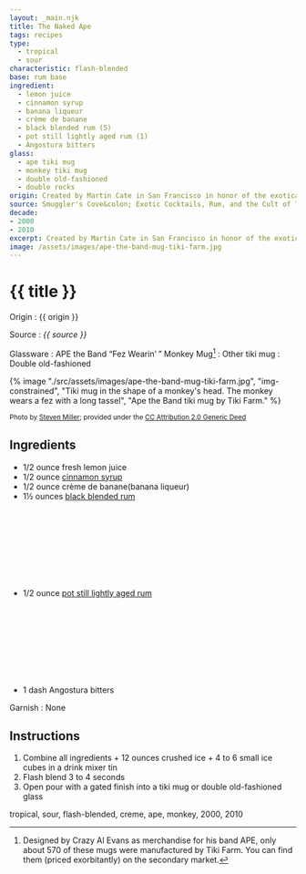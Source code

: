 ```yaml
---
layout: _main.njk
title: The Naked Ape
tags: recipes
type:
  - tropical
  - sour
characteristic: flash-blended
base: rum base
ingredient:
  - lemon juice
  - cinnamon syrup
  - banana liqueur
  - crème de banane
  - black blended rum (5)
  - pot still lightly aged rum (1)
  - Angostura bitters
glass:
  - ape tiki mug
  - monkey tiki mug
  - double old-fashioned
  - double rocks
origin: Created by Martin Cate in San Francisco in honor of the exotica band APE on the occasion of their concert appearance at Smuggler's Cove.
source: Smuggler's Cove&colon; Exotic Cocktails, Rum, and the Cult of Tiki
decade:
- 2000
- 2010
excerpt: Created by Martin Cate in San Francisco in honor of the exotica band APE on the occasion of their concert appearance at Smuggler's Cove.
image: /assets/images/ape-the-band-mug-tiki-farm.jpg
---
```

<!-- markdownlint-disable MD025 -->
# {{ title }}
<!-- markdownlint-enable MD025 -->

Origin
  : {{ origin }}

Source
  : <cite><span data-pagefind-filter="Source">{{ source }}</span></cite>

Glassware
  : <span data-pagefind-filter="Glassware">APE the Band “Fez Wearin'&thinsp;” Monkey Mug</span>[^1]
  : Other tiki mug
  : <span data-pagefind-filter="Glassware">Double old-fashioned</span>

[^1]: Designed by Crazy Al Evans as merchandise for his band APE, only about 570 of these mugs were manufactured by Tiki Farm. You can find them (priced exorbitantly) on the secondary market.

<tiki-dialog-img>

<stack-l>
  {% image "./src/assets/images/ape-the-band-mug-tiki-farm.jpg", "img-constrained", "Tiki mug in the shape of a monkey's head. The monkey wears a fez with a long tassel", "Ape the Band tiki mug by Tiki Farm." %}

  <small>Photo by <a href="https://www.flickr.com/photos/aloha75/9539250518/in/photostream/" target="_blank" rel="external noopener">Steven Miller</a>; provided under the <a href="https://creativecommons.org/licenses/by/2.0/" target="_blank" rel="external noopener"><abbr title="Creative Commons">CC</abbr> Attribution 2.0 Generic Deed</a></small>
</stack-l>

</tiki-dialog-img>

## Ingredients

* 1/2 ounce fresh lemon juice
* 1/2 ounce [cinnamon syrup](/mixes/cinnamon-syrup)
* 1/2 ounce crème de banane(<span data-pagefind-filter="Ingredient">banana liqueur</span>)
* 1&frac12; ounces [black blended rum](/11-rum-black-blended/)<icon-l space="1em" class="bigger" label="(5)"><span class="with-icon"><svg class="icon"><use href="/assets/images/icons/circle-5.svg#circle-5"></use></svg></span></icon-l>
* 1/2 ounce [pot still lightly aged rum](/rums/01-rum-pot-still-lightly-aged/)<icon-l space="1em" class="bigger" label="(1)"><span class="with-icon"><svg class="icon"><use href="/assets/images/icons/circle-1.svg#circle-1"></use></svg></span></icon-l>
* 1 dash Angostura bitters

Garnish
  : <span data-pagefind-filter="Garnish">None</span>

## Instructions

1. Combine all ingredients + 12 ounces crushed ice + 4 to 6 small ice cubes in a drink mixer tin
2. Flash blend 3 to 4 seconds
3. Open pour with a gated finish into a tiki mug or double old-fashioned glass

<div
  data-pagefind-filter="
  "
>
</div>

<div
  data-cat[0]="Drink"
  data-type[0]="Tropical"
  data-type[1]="Sour"
  data-char[0]="Flash-blended"
  data-base[0]="Rum/Cane spirits"
  data-ingredient[0]="Lemon juice"
  data-ingredient[1]="Cinnamon syrup"
  data-ingredient[2]="Banana liqueur"
  data-ingredient[3]="Crème de banane"
  data-ingredient[4]="Black blended rum [5]"
  data-ingredient[5]="Blended lightly aged rum [2]"
  data-ingredient[6]="Pot still lightly aged rum [1]"
  data-ingredient[7]="Angostura bitters"
  data-origin[0]="Martin Cate"
  data-origin[1]="Smuggler’s Cove"
  data-glass[0]="Tiki mug"
  data-glass[1]="Double rocks"
  data-decade[0]="2000"
  data-decade[1]="2010"
  data-pagefind-filter="
    Category[data-cat[0]],
    Type[data-type[0]],
    Type[data-type[1]],
    Characteristic[data-char[0]],
    Base[data-base[0]],
    Ingredient[data-ingredient[0]],
    Ingredient[data-ingredient[1]],
    Ingredient[data-ingredient[2]],
    Ingredient[data-ingredient[3]],
    Ingredient[data-ingredient[4]],
    Ingredient[data-ingredient[5]],
    Ingredient[data-ingredient[6]],
    Ingredient[data-ingredient[7]],
    Origin[data-origin[0]],
    Origin[data-origin[1]],
    Glassware[data-glass[0]],
    Glassware[data-glass[1]],
    Decade[data-decade[0]],
    Decade[data-decade[1]]
  "
>
</div>

<div class="keywords" aria-hidden>tropical, sour, flash-blended, creme, ape, monkey, 2000, 2010</div>
